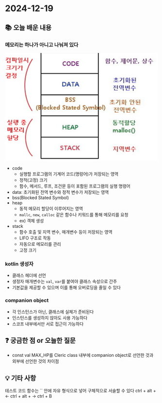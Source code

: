 # 2024-12-19

## 📚 오늘 배운 내용
### 메모리는 하나가 아니고 나눠져 있다
![](../images/레퍼런스%20타입과%20참조.png)
- code
  - 실행할 프로그램의 기계어 코드(명렁어)가 저장되는 영역
  - 정적(고정) 크기
  - 함수, 메서드, 루프, 조건문 등이 포함된 프로그램의 실행 명령어
- data: 초기화된 전역 변수와 정적 변수가 저장되는 영역
- bss(Blocked Stated Symbol)
- heap
  - 동적 메모리 할당이 이루어지는 영역
  - `mallc`, `new`, `calloc` 같은 함수나 키워드를 통해 메모리를 요청
  - ex) 객체 생성
- stack
  - 함수 호출 및 지역 변수, 매개변수 등이 저장되는 영역
  - LIFO 구조로 작동
  - 자동으로 메모리를 관리
  - 고정 크기

### kotlin 생성자
- 클래스 헤더에 선언
- 생정자 매개변수는 `val`, `var`를 붙여야 클래스 속성으로 간주
- 기본값을 제공할 수 있으며 이를 통해 오버로딩을 줄일 수 있다

### companion object
- 각 인스턴스가 아닌, 클래스에 실체가 준비된다
- 인스턴스를 생성하지 않아도 사용 가능하다
- 스코프 내부에서만 서로 접근이 가능하다 


## ❓ 궁금한 점 or 오늘한 질문
- const val MAX_HP를 Cleric class 내부에 companion object로 선언한 것과
외부에 선언한 것의 차이점


## 💡 기타 사항
테스트 코드 함수는 `` 안에 자유 형식으로 넣어 구체적으로 서술할 수 있다
ctrl + alt + <-
ctrl + alt + ->
ctrl + B